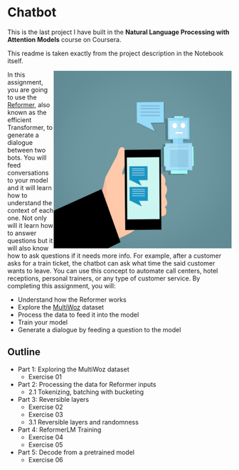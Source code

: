 # Chatbot

This is the last project I have built in the **Natural Language Processing with Attention Models** course on Coursera.

This readme is taken exactly from the project description in the Notebook itself.

<img src = "cbot.jpg" height="400" width="400" align="right"> 

In this assignment, you are going to use the [Reformer](https://arxiv.org/abs/2001.04451), also known as the efficient Transformer, to generate a dialogue between two bots. You will feed conversations to your model and it will learn how to understand the context of each one. Not only will it learn how to answer questions but it will also know how to ask questions if it needs more info. For example, after a customer asks for a train ticket, the chatbot can ask what time the said customer wants to leave. You can use this concept to automate call centers, hotel receptions, personal trainers, or any type of customer service. By completing this assignment, you will:

* Understand how the Reformer works
* Explore the [MultiWoz](https://arxiv.org/abs/1810.00278) dataset
* Process the data to feed it into the model
* Train your model
* Generate a dialogue by feeding a question to the model


## Outline
- Part 1:   Exploring the MultiWoz dataset
	- Exercise 01
- Part 2:   Processing the data for Reformer inputs
    - 2.1   Tokenizing, batching with bucketing
- Part 3:   Reversible layers
	- Exercise 02
	- Exercise 03
    - 3.1   Reversible layers and randomness
- Part 4:   ReformerLM Training
	- Exercise 04
	- Exercise 05
- Part 5:   Decode from a pretrained model
	- Exercise 06
